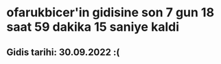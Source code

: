 # ofarukbicer'in gidisine son 7 gun 18 saat 59 dakika 15 saniye kaldi

## Gidis tarihi: 30.09.2022 :(